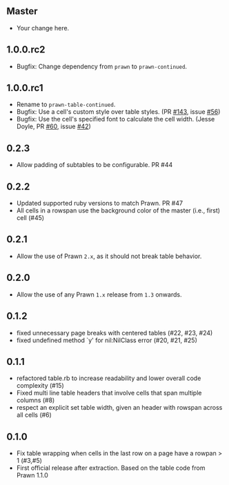 ## Master

* Your change here.

## 1.0.0.rc2

* Bugfix: Change dependency from `prawn` to `prawn-continued`.

## 1.0.0.rc1

* Rename to `prawn-table-continued`.
* Bugfix: Use a cell's custom style over table styles. (PR [#143](https://github.com/prawnpdf/prawn-table/pull/143), issue [#56](https://github.com/prawnpdf/prawn-table/issues/56))
* Bugfix: Use the cell's specified font to calculate the cell width. (Jesse Doyle, PR [#60](https://github.com/prawnpdf/prawn-table/pull/60), issue [#42](https://github.com/prawnpdf/prawn-table/issues/42))

## 0.2.3

* Allow padding of subtables to be configurable. PR #44

## 0.2.2

* Updated supported ruby versions to match Prawn. PR #47
* All cells in a rowspan use the background color of the master (i.e., first) cell (#45)

## 0.2.1

* Allow the use of Prawn `2.x`, as it should not break table behavior.

## 0.2.0

* Allow the use of any Prawn `1.x` release from `1.3` onwards.

## 0.1.2

* fixed unnecessary page breaks with centered tables (#22, #23, #24)
* fixed undefined method `y' for nil:NilClass error (#20, #21, #25)

## 0.1.1

* refactored table.rb to increase readability and lower overall code complexity (#15)
* Fixed multi line table headers that involve cells that span multiple columns (#8)
* respect an explicit set table width, given an header with rowspan across all cells (#6)

## 0.1.0

* Fix table wrapping when cells in the last row on a page have a rowpan > 1 (#3,#5)
* First official release after extraction. Based on the table code from Prawn 1.1.0

